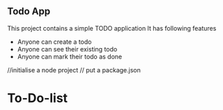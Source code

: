 ## Todo App

This project contains a simple TODO application
It has following features
 - Anyone can create a todo
 - Anyone can see their existing todo
 - Anyone can mark their todo as done
 

 //initialise a node project
 // put a package.json
 # To-Do-list
